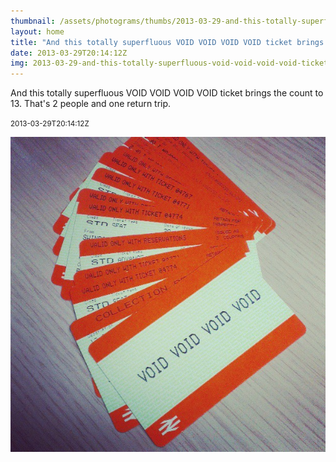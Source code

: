 ```yaml
---
thumbnail: /assets/photograms/thumbs/2013-03-29-and-this-totally-superfluous-void-void-void-void-ticket-brings-the-count-to-13--that-s-2-people-and-one-return-trip-.jpg
layout: home
title: "And this totally superfluous VOID VOID VOID VOID ticket brings the count to 13. That's 2 people and one return trip."
date: 2013-03-29T20:14:12Z
img: 2013-03-29-and-this-totally-superfluous-void-void-void-void-ticket-brings-the-count-to-13--that-s-2-people-and-one-return-trip-.jpg
---
```


And this totally superfluous VOID VOID VOID VOID ticket brings the count to 13. That's 2 people and one return trip.

<small>2013-03-29T20:14:12Z</small>

![And this totally superfluous VOID VOID VOID VOID ticket brings the count to 13. That's 2 people and one return trip.](/assets/photograms/original/2013-03-29-and-this-totally-superfluous-void-void-void-void-ticket-brings-the-count-to-13--that-s-2-people-and-one-return-trip-.jpg)

